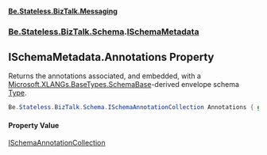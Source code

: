 #### [Be.Stateless.BizTalk.Messaging](README.md 'README')
### [Be.Stateless.BizTalk.Schema](Be.Stateless.BizTalk.Schema.md 'Be.Stateless.BizTalk.Schema').[ISchemaMetadata](ISchemaMetadata.md 'Be.Stateless.BizTalk.Schema.ISchemaMetadata')

## ISchemaMetadata.Annotations Property

Returns the annotations associated, and embedded, with a [Microsoft.XLANGs.BaseTypes.SchemaBase](https://docs.microsoft.com/en-us/dotnet/api/Microsoft.XLANGs.BaseTypes.SchemaBase 'Microsoft.XLANGs.BaseTypes.SchemaBase')-derived envelope schema [Type](ISchemaMetadata.Type.md 'Be.Stateless.BizTalk.Schema.ISchemaMetadata.Type').

```csharp
Be.Stateless.BizTalk.Schema.ISchemaAnnotationCollection Annotations { get; }
```

#### Property Value
[ISchemaAnnotationCollection](ISchemaAnnotationCollection.md 'Be.Stateless.BizTalk.Schema.ISchemaAnnotationCollection')